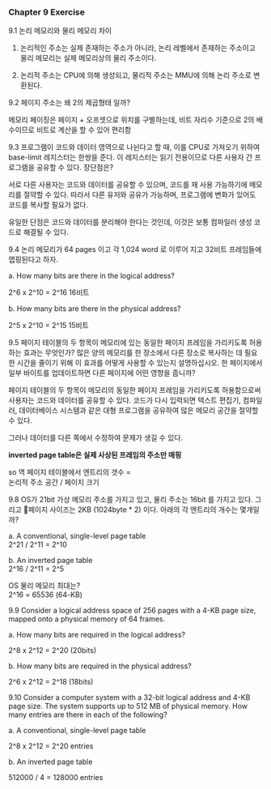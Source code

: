 ### Chapter 9 Exercise

9.1 논리 메모리와 물리 메모리 차이

1) 논리적인 주소는 실제 존재하는 주소가 아니라, 논리 레벨에서 존재하는 주소이고 물리 메모리는 실제 메모리상의 물리 주소이다.

2) 논리적 주소는 CPU에 의해 생성되고, 물리적 주소는 MMU에 의해 논리 주소로 변환된다.

9.2 페이지 주소는 왜 2의 제곱형태 일까?

메모리 페이징은 페이지 + 오프셋으로 위치를 구별하는데, 비트  자리수 기준으로 2의 배수이므로 비트로 계산을 할 수 있어 편리함

9.3 프로그램이 코드와 데이터 영역으로 나뉜다고 할 때, 이를 CPU로 가져오기 위하여 base-limit 레지스터는 한쌍을 준다. 이 레지스터는 읽기 전용이므로 다른 사용자 간 프로그램을 공유할 수 있다. 장단점은?

서로 다른 사용자는 코드와 데이터를 공유할 수 있으며, 코드를 재 사용 가능하기에 메모리를 절약할 수 있다. 따라서 다른 유저와 공유가 가능하며, 프로그램에 변화가 있어도 코드를 복사할 필요가 없다. 

유일한 단점은 코드와 데이터를 분리해야 한다는 것인데, 이것은 보통 컴파일러 생성 코드로 해결될 수 있다.

9.4 논리 메모리가 64 pages 이고 각 1,024 word 로 이루어 지고 32비트 프레임들에 맵핑된다고 하자.

a. How many bits are there in the logical address?

2^6 x 2^10 = 2^16 16비트

b. How many bits are there in the physical address?

2^5 x 2^10 = 2^15 15비트

9.5 페이지 테이블의 두 항목이 메모리에 있는 동일한 페이지 프레임을 가리키도록 허용하는 효과는 무엇인가? 많은 양의 메모리를 한 장소에서 다른 장소로 복사하는 데 필요한 시간을 줄이기 위해 이 효과를 어떻게 사용할 수 있는지 설명하십시오. 한 페이지에서 일부 바이트를 업데이트하면 다른 페이지에 어떤 영향을 줍니까?

페이지 테이블의 두 항목이 메모리의 동일한 페이지 프레임을 가리키도록 허용함으로써 사용자는 코드와 데이터를 공유할 수 있다. 코드가 다시 입력되면 텍스트 편집기, 컴파일러, 데이터베이스 시스템과 같은 대형 프로그램을 공유하여 많은 메모리 공간을 절약할 수 있다.

그러나 데이터를 다른 쪽에서 수정하여 문제가 생길 수 있다.

**inverted page table은 실제 사상된 프레임의 주소만 매핑**

so 역 페이지 테이블에서 엔트리의 갯수 =  
논리적 주소 공간 / 페이지 크기

9.8 OS가 21bit 가상 메모리 주소를 가지고 있고, 물리 주소는 16bit 를 가지고 있다. 그리고 페이지 사이즈는 2KB (1024byte * 2)  이다. 아래의 각 엔트리의 개수는 몇개일까?

a. A conventional, single-level page table  
2^21 / 2^11 = 2^10

b. An inverted page table  
2^16 / 2^11 =  2^5

OS 물리 메모리 최대는?  
2^16 = 65536 (64-KB)

9.9 Consider a logical address space of 256 pages with a 4-KB page size, mapped onto a physical memory of 64 frames.

a. How many bits are required in the logical address?

2^8 x 2^12 = 2^20 (20bits)

b. How many bits are required in the physical address?

2^6 x 2^12 = 2^18 (18bits)

9.10 Consider a computer system with a 32-bit logical address and 4-KB page size. The system supports up to 512 MB of physical memory. How many entries are there in each of the following?

a. A conventional, single-level page table

2^8 x 2^12 = 2^20 entries

b. An inverted page table

512000 / 4 =  128000 entries